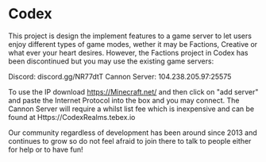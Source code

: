 # Codex

This project is design the implement features to a game server to let users enjoy different types of game modes, wether it may be Factions, Creative or what ever your heart desires.
However, the Factions project in Codex has been discontinued but you may use the existing game servers:

Discord: discord.gg/NR77dtT
Cannon Server: 104.238.205.97:25575

To use the IP download https://Minecraft.net/ and then click on "add server" and paste the Internet Protocol into the box and you may connect. The Cannon Server will require a whilst list fee which is inexpensive
and can be found at Https://CodexRealms.tebex.io

Our community regardless of development has been around since 2013 and continues to grow so do not feel afraid to join there to talk to people either for help or to have fun!
